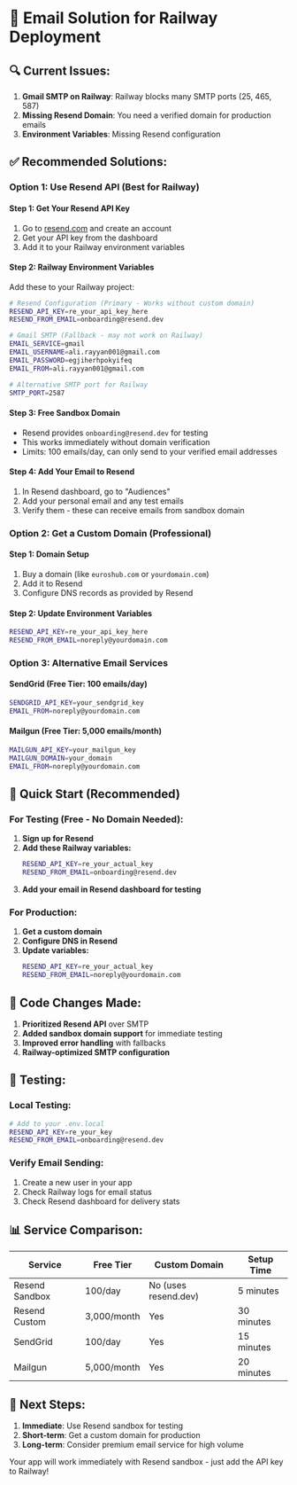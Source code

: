 # 📧 Email Solution for Railway Deployment

## 🔍 **Current Issues:**

1. **Gmail SMTP on Railway**: Railway blocks many SMTP ports (25, 465, 587)
2. **Missing Resend Domain**: You need a verified domain for production emails
3. **Environment Variables**: Missing Resend configuration

## ✅ **Recommended Solutions:**

### **Option 1: Use Resend API (Best for Railway)**

#### **Step 1: Get Your Resend API Key**
1. Go to [resend.com](https://resend.com) and create an account
2. Get your API key from the dashboard
3. Add it to your Railway environment variables

#### **Step 2: Railway Environment Variables**
Add these to your Railway project:

```bash
# Resend Configuration (Primary - Works without custom domain)
RESEND_API_KEY=re_your_api_key_here
RESEND_FROM_EMAIL=onboarding@resend.dev

# Gmail SMTP (Fallback - may not work on Railway)
EMAIL_SERVICE=gmail
EMAIL_USERNAME=ali.rayyan001@gmail.com
EMAIL_PASSWORD=egjiherhpokyifeq
EMAIL_FROM=ali.rayyan001@gmail.com

# Alternative SMTP port for Railway
SMTP_PORT=2587
```

#### **Step 3: Free Sandbox Domain**
- Resend provides `onboarding@resend.dev` for testing
- This works immediately without domain verification
- Limits: 100 emails/day, can only send to your verified email addresses

#### **Step 4: Add Your Email to Resend**
1. In Resend dashboard, go to "Audiences"
2. Add your personal email and any test emails
3. Verify them - these can receive emails from sandbox domain

### **Option 2: Get a Custom Domain (Professional)**

#### **Step 1: Domain Setup**
1. Buy a domain (like `euroshub.com` or `yourdomain.com`)
2. Add it to Resend
3. Configure DNS records as provided by Resend

#### **Step 2: Update Environment Variables**
```bash
RESEND_API_KEY=re_your_api_key_here
RESEND_FROM_EMAIL=noreply@yourdomain.com
```

### **Option 3: Alternative Email Services**

#### **SendGrid (Free Tier: 100 emails/day)**
```bash
SENDGRID_API_KEY=your_sendgrid_key
EMAIL_FROM=noreply@yourdomain.com
```

#### **Mailgun (Free Tier: 5,000 emails/month)**
```bash
MAILGUN_API_KEY=your_mailgun_key
MAILGUN_DOMAIN=your_domain
EMAIL_FROM=noreply@yourdomain.com
```

## 🚀 **Quick Start (Recommended)**

### **For Testing (Free - No Domain Needed):**

1. **Sign up for Resend**
2. **Add these Railway variables:**
   ```bash
   RESEND_API_KEY=re_your_actual_key
   RESEND_FROM_EMAIL=onboarding@resend.dev
   ```
3. **Add your email in Resend dashboard for testing**

### **For Production:**

1. **Get a custom domain**
2. **Configure DNS in Resend**
3. **Update variables:**
   ```bash
   RESEND_API_KEY=re_your_actual_key
   RESEND_FROM_EMAIL=noreply@yourdomain.com
   ```

## 🔧 **Code Changes Made:**

1. **Prioritized Resend API** over SMTP
2. **Added sandbox domain support** for immediate testing
3. **Improved error handling** with fallbacks
4. **Railway-optimized SMTP configuration**

## 🧪 **Testing:**

### **Local Testing:**
```bash
# Add to your .env.local
RESEND_API_KEY=re_your_key
RESEND_FROM_EMAIL=onboarding@resend.dev
```

### **Verify Email Sending:**
1. Create a new user in your app
2. Check Railway logs for email status
3. Check Resend dashboard for delivery stats

## 📊 **Service Comparison:**

| Service | Free Tier | Custom Domain | Setup Time |
|---------|-----------|---------------|------------|
| Resend Sandbox | 100/day | No (uses resend.dev) | 5 minutes |
| Resend Custom | 3,000/month | Yes | 30 minutes |
| SendGrid | 100/day | Yes | 15 minutes |
| Mailgun | 5,000/month | Yes | 20 minutes |

## 🎯 **Next Steps:**

1. **Immediate**: Use Resend sandbox for testing
2. **Short-term**: Get a custom domain for production
3. **Long-term**: Consider premium email service for high volume

Your app will work immediately with Resend sandbox - just add the API key to Railway!